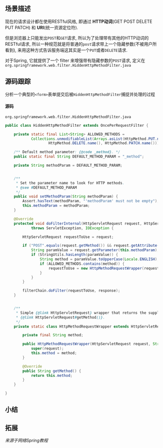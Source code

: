 ## 场景描述
现在的请求设计都在使用RESTful风格, 即通过 **HTTP动词**(GET POST DELETE PUT PATCH) 和 **URI**(统一资源定位符).  

但是浏览器上只能发出`POST`和`GET`请求, 所以为了处理带有其他的HTTP动词的RESTful请求, 所以一种规范就是将普通的`post`请求带上一个隐藏参数(不被用户所看到), 来用这种方式告诉服务端这其实是一个`PUT`或者`DELETE`请求.

对于Spring, 它就提供了一个 filter 来增强带有隐藏参数的`POST`请求, 定义在`org.springframework.web.filter.HiddenHttpMethodFilter.java`

## 源码跟踪
分析一个典型的`<form>`表单提交后被`HiddenHttpMethodFilter`捕捉并处理的过程

#### 源码
`org.springframework.web.filter.HiddenHttpMethodFilter.java`
```java
public class HiddenHttpMethodFilter extends OncePerRequestFilter {

	private static final List<String> ALLOWED_METHODS =
			Collections.unmodifiableList(Arrays.asList(HttpMethod.PUT.name(),
					HttpMethod.DELETE.name(), HttpMethod.PATCH.name()));

	/** Default method parameter: {@code _method}. */
	public static final String DEFAULT_METHOD_PARAM = "_method";

	private String methodParam = DEFAULT_METHOD_PARAM;


	/**
	 * Set the parameter name to look for HTTP methods.
	 * @see #DEFAULT_METHOD_PARAM
	 */
	public void setMethodParam(String methodParam) {
		Assert.hasText(methodParam, "'methodParam' must not be empty");
		this.methodParam = methodParam;
	}

	@Override
	protected void doFilterInternal(HttpServletRequest request, HttpServletResponse response, FilterChain filterChain)
			throws ServletException, IOException {

		HttpServletRequest requestToUse = request;

		if ("POST".equals(request.getMethod()) && request.getAttribute(WebUtils.ERROR_EXCEPTION_ATTRIBUTE) == null) {
			String paramValue = request.getParameter(this.methodParam);
			if (StringUtils.hasLength(paramValue)) {
				String method = paramValue.toUpperCase(Locale.ENGLISH);
				if (ALLOWED_METHODS.contains(method)) {
					requestToUse = new HttpMethodRequestWrapper(request, method);
				}
			}
		}

		filterChain.doFilter(requestToUse, response);
	}


	/**
	 * Simple {@link HttpServletRequest} wrapper that returns the supplied method for
	 * {@link HttpServletRequest#getMethod()}.
	 */
	private static class HttpMethodRequestWrapper extends HttpServletRequestWrapper {

		private final String method;

		public HttpMethodRequestWrapper(HttpServletRequest request, String method) {
			super(request);
			this.method = method;
		}

		@Override
		public String getMethod() {
			return this.method;
		}
	}

}
```
## 小结
## 拓展

*来源于网络Spring教程*

